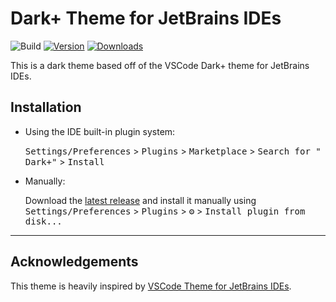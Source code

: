 # Dark+ Theme for JetBrains IDEs

![Build](https://github.com/j-d-ha/Dark-Plus-Theme/workflows/Build/badge.svg)
[![Version](https://img.shields.io/jetbrains/plugin/v/24530.svg)](https://plugins.jetbrains.com/plugin/24530)
[![Downloads](https://img.shields.io/jetbrains/plugin/d/24530.svg)](https://plugins.jetbrains.com/plugin/24530)

<!-- Plugin description -->

This is a dark theme based off of the VSCode Dark+ theme for JetBrains IDEs.

<!-- Plugin description end -->

## Installation

- Using the IDE built-in plugin system:

  <kbd>Settings/Preferences</kbd> > <kbd>Plugins</kbd> > <kbd>Marketplace</kbd> > <kbd>Search for "
  Dark+"</kbd> >
  <kbd>Install</kbd>

- Manually:

  Download the [latest release](https://github.com/j-d-ha/Dark-Plus-Theme/releases/latest) and install it manually
  using
  <kbd>Settings/Preferences</kbd> > <kbd>Plugins</kbd> > <kbd>⚙️</kbd> > <kbd>Install plugin from disk...</kbd>

---

## Acknowledgements

This theme is heavily inspired by [VSCode Theme for JetBrains IDEs](https://github.com/dinbtechit/vscode-theme).
